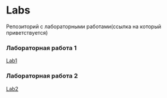 # Labs
Репозиторий с лабораторными работами(ссылка на который приветствуется)

### Лабораторная работа 1
[Lab1](https://github.com/Wocof/Labs/blob/main/Lab1.java)

### Лабораторная работа 2
[Lab2](https://github.com/Wocof/Labs/tree/main/Lab2)
